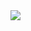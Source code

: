 <img src="https://cloud.githubusercontent.com/assets/6516504/5327847/8f29aa1c-7d31-11e4-988f-dfe3c5927bad.png">
